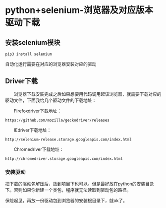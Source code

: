 # python+selenium-浏览器及对应版本驱动下载

## 安装selenium模块

```shell
pip3 install selenium
```

自动化运行需要在对应的浏览器安装对应的驱动

## Driver下载

　　浏览器下载安装完成之后如果想要用代码调用起该浏览器，就需要下载对应的驱动文件，下面我给几个驱动文件的下载地址：

　　Firefoxdriver下载地址：

```
https://github.com/mozilla/geckodriver/releases
```

　　IEdriver下载地址：

```
http://selenium-release.storage.googleapis.com/index.html
```

　　Chromedriver下载地址：

```
http://chromedriver.storage.googleapis.com/index.html
```

### 安装驱动

把下载的驱动包解压后，放到项目下也可以。但是最好放在python的安装目录下。否则如果你新建一个类包，程序就无法读取到驱动包的路径。

保险起见，再放一份驱动包到浏览器的安装根目录下，就ok了。
